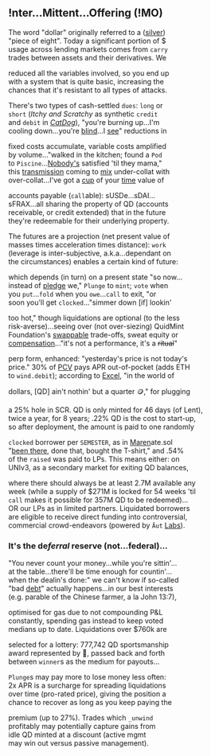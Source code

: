 
## !nter...Mittent...Offering (!MO) 

The word "dollar" originally referred to a ([silver](https://www.zerohedge.com/markets/why-powerful-silver-bull-market-may-be-ahead))  
"piece of eight". Today a significant portion of $  
usage across lending markets comes from `carry`  
trades between assets and their derivatives. We

reduced all the variables involved, so you end up  
with a system that is quite basic, increasing the   
chances that it's resistant to all types of attacks.

There's two types of cash-settled `dues`: `long` or  
`short` (*Itchy and Scratchy* as synthetic `credit`  
and `debit` in [*CatDog*](https://x.com/QuidMint/status/1786703126470222054)), "you're burning up...I'm  
cooling down...you're [blind](https://www.investopedia.com/terms/b/blind-entry.asp)...I [see](https://docs.google.com/document/d/1fD1_rP8GonSUHyRXENDudlzBkkTcAsN7L9IiTrxEuAY/edit)" reductions in  

fixed costs accumulate, variable costs amplified  
by volume..."walked in the kitchen; found a `Pod`  
to `Piscine`...[Nobody's](https://x.com/QuidMint/status/1788581681693106680) satisfied 'til they mama,"  
this [transmission](https://en.wikipedia.org/wiki/Intercarrier_method) coming to [mix](https://youtu.be/ndQM3kVb06I) under-collat with  
over-collat...I've got a [cup](https://www.youtube.com/clip/UgkxD0PZbIFBnRlmN6JwqGfKBOTw_OR7j1u4) of your [time](https://www.youtube.com/clip/UgkxIOebF-ScgdWWR7Flp__iDVeG4L22y-PK) value of 

accounts payable (`call`able): sUSDe...sDAI...  
sFRAX...all sharing the property of QD (accounts  
receivable, or credit extended) that in the future  
they're redeemable for their underlying property.  

The futures are a projection (net present value of  
masses times acceleration times distance): `work`  
(leverage is inter-subjective, a.k.a...dependant on  
the circumstances) enables a certain kind of future:  

which depends (in turn) on a present state "so now...  
instead of [pledge](https://www.investopedia.com/terms/p/pldgedasset.asp) we," `Plunge` to `mint`; `vote` when  
you `put`...`fold` when you `owe`...`call` to exit, "or  
soon you'll get `clocked`..."simmer down [if] lookin'  

too hot," though liquidations are optional (to the less  
risk-averse)...seeing over (not over-siezing) QuidMint  
Foundation's [swappable](https://twitter.com/guil_lambert/status/1772423853316219051) trade-offs, sweat equity or  
[compensation](https://www.tabers.com/tabersonline/view/Tabers-Dictionary/730522/all/compensation)..."it's not a performance, it's a ~~ritual~~"  

perp form, enhanced: "yesterday's price is not today's  
price." 30% of [PCV](https://gist.github.com/0xngmi/c92ce3fce377a0e72c1e90052db98bf1?permalink_comment_id=5071272#gistcomment-5071272) pays APR out-of-pocket (adds ETH  
to `wind.debit`); according to [Excel](https://docs.google.com/spreadsheets/d/1uBG8jJGNCgQArKm4FlcmNuXb1cspG6-PRcDoFaRvQws/), "in the world of  

dollars, [QD] ain't nothin' but a quarter 🪙," for plugging  

a 25% hole in SCR.
 QD is only minted for 46 days (of Lent),  
twice a year, for 8 years; .22% QD is the cost to start-up,  
so after deployment, the amount is paid to one randomly  

`clocked` borrower per `SEMESTER`, as in [Maren](https://youtube.com/clip/UgkxqTN7HrgUTmngIZrZqfEFUQaI7GM3ZuTo)ate.sol  
"[been there]((https://mirror.xyz/quid.eth/LZ4pS8tVAAkZVSYqJWoihs19cdMhgWESsLr9dIhvL40)), done that, bought the  T-shirt," and .54%  
of the `raised` was paid to LPs. This means either: on  
UNIv3, as a secondary market for exiting QD balances, 

where there should always be at least 2.7M available any   
week (while a supply of $271M is locked for 54 weeks 'til  
`call` makes it possible for 357M QD to be redeemed)...  
OR our LPs as in limited partners. Liquidated borrowers   
are eligible to receive direct funding into controversial,  
commercial crowd-endeavors (powered by `Āut` [Labs](https://docs.aut.id/v2/protocols-and-contracts/autid)).

 


### It's the  de*ferral* reserve (not...federal)...  
"You never count your money...while you're sittin'...  
at the table...there'll be time enough for countin'...  
when the dealin's done:" we can't know if so-called  
"bad [debt](https://x.com/QuidMint/status/1788634658931908915)" actually happens...in our best interests  
(e.g. parable of the Chinese farmer, a la John 13:7),   

optimised for gas due to not compounding P&L  
constantly, spending gas instead to keep voted  
medians up to date. Liquidations over $760k are

selected for a lottery: 777,742 QD sportsmanship  
award represented by 👕, passed back and forth  
between `winner`s as the medium for  payouts...

`Plunge`s may pay more to lose money less often:  
2x APR is a surcharge for spreading liquidations  
over time (pro-rated price), giving the position a  
chance to recover as long as you keep paying the  

premium (up to 27%). Trades which `_unwind`  
profitably may potentially capture gains from  
idle QD minted at a discount (active mgmt  
may win out versus passive management).
